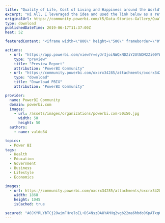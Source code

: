 ```yaml
---
title: "Quality of Life, Cost of Living and Happiness around the World"
excerpt: "Hi All, I leveraged the idea and used the link below as a reference to build this model, and I also used the same data sources that were mentioned"
originalUrl: https://community.powerbi.com/t5/Data-Stories-Gallery/Quality-of-Life-Cost-of-Living-and-Happiness-around-the-World/m-p/716949
type: download
publishedDateTime: 2019-06-17T11:37:00Z
heat: 52

featuredContent: "<iframe width=\"800\" height=\"500\" frameborder=\"0\" src=\"https://app.powerbi.com/view?r=eyJrIjoiNWQxNDZiY2UtNDM2Zi00YWNiLWFlY2QtYjBmOWUwNDk2MzEwIiwidCI6ImUxMzk1OWFkLTYyNzktNDIwYy1hYmEzLWE5ZTgzYzg1YWQyZSIsImMiOjh9\"></iframe>"

actions:
  - url: "https://app.powerbi.com/view?r=eyJrIjoiNWQxNDZiY2UtNDM2Zi00YWNiLWFlY2QtYjBmOWUwNDk2MzEwIiwidCI6ImUxMzk1OWFkLTYyNzktNDIwYy1hYmEzLWE5ZTgzYzg1YWQyZSIsImMiOjh9"
    type: "preview"
    title: "Preview Report"
    attribution: "PowerBI Community"
  - url: "https://community.powerbi.com/oxcrx34285/attachments/oxcrx34285/DataStoriesGallery/2684/2/Quality%20Of%20Life.pbix"
    type: "download"
    title: "Download PBIX"
    attribution: "PowerBI Community"

provider:
  name: PowerBI Community
  domain: powerbi.com
  images:
    - url: /assets/images/organizations/powerbi.com-50x50.jpg
      width: 50
      height: 50
  authors:
    - name: valdo34

topics:
  - Power BI
tags:
  - Health
  - Education
  - Government
  - Business
  - Lifestyle
  - Economics

images:
  - url: https://community.powerbi.com/oxcrx34285/attachments/oxcrx34285/DataStoriesGallery/2684/1/Quality%20of%20Life%20and%20Happiness.JPG
    width: 1868
    height: 1045
    isCached: true

secured: "A0JKYRLYbTCj2OwimFHreloIL+DS4NszDA8YAMHq2vgb22ma6hbdo0KpATxqOvJ8tPpZjmKCMGiUm8aOJ3J/pZS4owU5m6049qi+n5b0ecyQqFh4UwIh3KoL/YAcMncuKKcEMtylsTxbvgG18E9FeqIxjTGFOo3rUEt2TDXoL1dTwBLiwXMyL8w+/s7lFTftKwUWPu8N6vJMD/BTyjaqco3HxaPWQZnF9mP7p7SdpOhHDi11L9tDq6O/jKgezUIGMw4ZHJuxUojgcsPWMB86GoBvTYL6DkTp7R2mGCcUtaC1yvxIF/TW5rGJfr2ZK8TAXVsgYFz5sNiOtmxEZBxBc7jb04kZb5Uk0qi8O2+6AohxKERZfOulpBEat7eJlA28hyrvQ0ehCsn2UdHv0Ebwfg==;MVavRzb5cgFLe0pdQRTJwg=="
---
```


